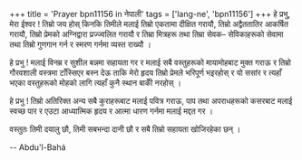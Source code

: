 +++
title = 'Prayer bpn11156 in नेपाली'
tags = ['lang-ne', 'bpn11156']
+++
हे प्रभु, मेरा ईश्वर ! तिम्रो जय होस् किनकि तिमीले मलाई तिम्रो एकतामा दीक्षित गरायौ, तिम्रो अद्वैततातिर आकर्षित गरायौ, तिम्रो प्रेमको अग्निद्वारा प्रज्ज्वलित गरायौ र तिम्रा मित्रहरू तथा तिम्रा सेवक– सेविकाहरूको सेवामा तथा तिम्रो गुणगान गर्न र स्मरण गर्नमा व्यस्त राख्यौ । 

हे प्रभु ! मलाई विनम्र र सुशील बन्नमा सहायता गर र मलाई सबै वस्तुहरूको मायामोहबाट मुक्त गराऊ र तिम्रो गौरवशाली वस्त्रमा टाँस्सिएर बस्न देऊ ताकि मेरो हृदय तिम्रो प्रेमले भरिपूर्ण भइरहोस् र यो ससांर र त्यहाँ भएका वस्तुहरूको  मोहको लागि त्यहाँ कुनै स्थान बाकीँ नरहोस् । 

हे प्रभु ! तिम्रो अतिरिक्त अन्य सबै कुराहरूबाट मलाई पवित्र गराऊ, पाप तथा अपराधहरूको कसरबाट मलाई स्वच्छ पार र एउटा आध्यात्मिक हृदय र आत्मा धारण गर्नमा मलाई मद्दत गर । 

वस्तुतः तिमी दयालु छौ, तिमी सबभन्दा दानी छौ र सबै तिम्रो सहायता खोजिरहेका छन् ।

-- Abdu'l-Bahá
